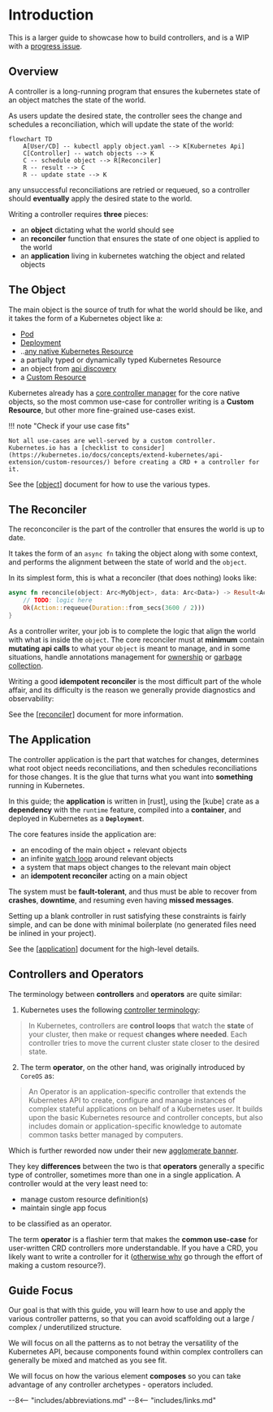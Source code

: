 # Introduction

This is a larger guide to showcase how to build controllers, and is a WIP with a [progress issue](https://github.com/kube-rs/website/issues/5).

## Overview

A controller is a long-running program that ensures the kubernetes state of an object matches the state of the world.

As users update the desired state, the controller sees the change and schedules a reconciliation, which will update the state of the world:

```mermaid
flowchart TD
    A[User/CD] -- kubectl apply object.yaml --> K[Kubernetes Api]
    C[Controller] -- watch objects --> K
    C -- schedule object --> R[Reconciler]
    R -- result --> C
    R -- update state --> K
```

any unsuccessful reconciliations are retried or requeued, so a controller should **eventually** apply the desired state to the world.

Writing a controller requires **three** pieces:

- an **object** dictating what the world should see
- an **reconciler** function that ensures the state of one object is applied to the world
- an **application** living in kubernetes watching the object and related objects

## The Object

The main object is the source of truth for what the world should be like, and it takes the form of a Kubernetes object like a:

- [Pod](https://arnavion.github.io/k8s-openapi/v0.14.x/k8s_openapi/api/core/v1/struct.Pod.html)
- [Deployment](https://arnavion.github.io/k8s-openapi/v0.14.x/k8s_openapi/api/apps/v1/struct.Deployment.html)
- ..[any native Kubernetes Resource](https://arnavion.github.io/k8s-openapi/v0.14.x/k8s_openapi/trait.Resource.html#implementors)
- a partially typed or dynamically typed Kubernetes Resource
- an object from [api discovery](https://docs.rs/kube/latest/kube/discovery/index.html)
- a [Custom Resource](https://kubernetes.io/docs/tasks/extend-kubernetes/custom-resources/custom-resource-definitions/)

Kubernetes already has a [core controller manager](https://kubernetes.io/docs/reference/command-line-tools-reference/kube-controller-manager/) for the core native objects, so the most common use-case for controller writing is a **Custom Resource**, but other more fine-grained use-cases exist.

!!! note "Check if your use case fits"

    Not all use-cases are well-served by a custom controller. Kubernetes.io has a [checklist to consider](https://kubernetes.io/docs/concepts/extend-kubernetes/api-extension/custom-resources/) before creating a CRD + a controller for it.

See the [[object]] document for how to use the various types.

## The Reconciler

The reconconciler is the part of the controller that ensures the world is up to date.

It takes the form of an `async fn` taking the object along with some context, and performs the alignment between the state of world and the `object`.

In its simplest form, this is what a reconciler (that does nothing) looks like:

```rust
async fn reconcile(object: Arc<MyObject>, data: Arc<Data>) -> Result<Action, Error> {
    // TODO: logic here
    Ok(Action::requeue(Duration::from_secs(3600 / 2)))
}
```

As a controller writer, your job is to complete the logic that align the world with what is inside the `object`.
The core reconciler must at **minimum** contain **mutating api calls** to what your `object` is meant to manage, and in some situations, handle annotations management for [ownership](https://kubernetes.io/docs/concepts/overview/working-with-objects/owners-dependents/) or [garbage collection](https://kubernetes.io/docs/concepts/overview/working-with-objects/finalizers/).

Writing a good **idempotent reconciler** is the most difficult part of the whole affair, and its difficulty is the reason we generally provide diagnostics and observability:

See the [[reconciler]] document for more information.

## The Application

The controller application is the part that watches for changes, determines what root object needs reconciliations, and then schedules reconciliations for those changes. It is the glue that turns what you want into __something__ running in Kubernetes.

In this guide; the **application** is written in [rust], using the [kube] crate as a **dependency** with the `runtime` feature, compiled into a **container**, and deployed in Kubernetes as a **`Deployment`**.

The core features inside the application are:

- an encoding of the main object + relevant objects
- an infinite [watch loop](https://kubernetes.io/docs/reference/using-api/api-concepts/#efficient-detection-of-changes) around relevant objects
- a system that maps object changes to the relevant main object
- an **idempotent reconciler** acting on a main object

The system must be **fault-tolerant**, and thus must be able to recover from **crashes**, **downtime**, and resuming even having **missed messages**.

Setting up a blank controller in rust satisfying these constraints is fairly simple, and can be done with minimal boilerplate (no generated files need be inlined in your project).

See the [[application]] document for the high-level details.

## Controllers and Operators

The terminology between **controllers** and **operators** are quite similar:

1. Kubernetes uses the following [controller terminology](https://kubernetes.io/docs/concepts/architecture/controller/):

> In Kubernetes, controllers are **control loops** that watch the **state** of your cluster, then make or request **changes where needed**. Each controller tries to move the current cluster state closer to the desired state.

2. The term **operator**, on the other hand, was originally introduced by `CoreOS` as:

> An Operator is an application-specific controller that extends the Kubernetes API to create, configure and manage instances of complex stateful applications on behalf of a Kubernetes user. It builds upon the basic Kubernetes resource and controller concepts, but also includes domain or application-specific knowledge to automate common tasks better managed by computers.

Which is further reworded now under their new [agglomerate banner](https://cloud.redhat.com/learn/topics/operators).

They key **differences** between the two is that **operators** generally a specific type of controller, sometimes more than one in a single application. A controller would at the very least need to:

- manage custom resource definition(s)
- maintain single app focus

to be classified as an operator.

The term **operator** is a flashier term that makes the **common use-case** for user-written CRD controllers more understandable. If you have a CRD, you likely want to write a controller for it ([otherwise why](https://kubernetes.io/docs/concepts/configuration/configmap/) go through the effort of making a custom resource?).

## Guide Focus

Our goal is that with this guide, you will learn how to use and apply the various controller patterns, so that you can avoid scaffolding out a large / complex / underutilized structure.

We will focus on all the patterns as to not betray the versatility of the Kubernetes API, because components found within complex controllers can generally be mixed and matched as you see fit.

We will focus on how the various element **composes** so you can take advantage of any controller archetypes - operators included.

--8<-- "includes/abbreviations.md"
--8<-- "includes/links.md"

[//begin]: # "Autogenerated link references for markdown compatibility"
[object]: object "The Object"
[reconciler]: reconciler "The Reconciler"
[application]: application "The Application"
[//end]: # "Autogenerated link references"
